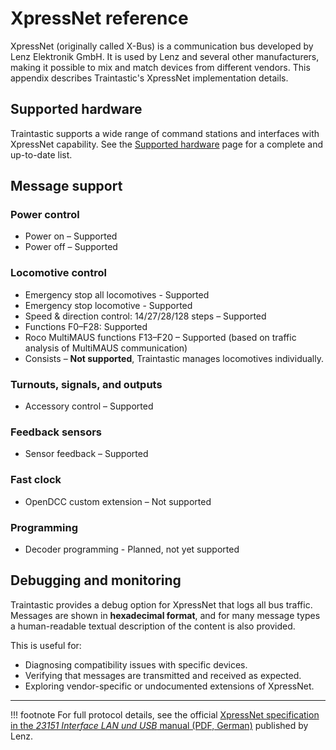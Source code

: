 # XpressNet reference

XpressNet (originally called X-Bus) is a communication bus developed by Lenz Elektronik GmbH.
It is used by Lenz and several other manufacturers, making it possible to mix and match devices from different vendors.
This appendix describes Traintastic's XpressNet implementation details.

## Supported hardware

Traintastic supports a wide range of command stations and interfaces with XpressNet capability.
See the [Supported hardware](supported-hardware.md) page for a complete and up-to-date list.

## Message support

### Power control
- Power on – Supported
- Power off – Supported

### Locomotive control
- Emergency stop all locomotives - Supported
- Emergency stop locomotive - Supported
- Speed & direction control: 14/27/28/128 steps – Supported
- Functions F0–F28: Supported
- Roco MultiMAUS functions F13–F20 – Supported (based on traffic analysis of MultiMAUS communication)
- Consists – **Not supported**, Traintastic manages locomotives individually.

### Turnouts, signals, and outputs
- Accessory control – Supported

### Feedback sensors
- Sensor feedback – Supported

### Fast clock
- OpenDCC custom extension – Not supported

### Programming
- Decoder programming - Planned, not yet supported

## Debugging and monitoring

Traintastic provides a debug option for XpressNet that logs all bus traffic.
Messages are shown in **hexadecimal format**, and for many message types a human-readable textual description of the content is also provided.

This is useful for:

- Diagnosing compatibility issues with specific devices.
- Verifying that messages are transmitted and received as expected.
- Exploring vendor-specific or undocumented extensions of XpressNet.

---

!!! footnote
    For full protocol details, see the official [XpressNet specification in the *23151 Interface LAN und USB* manual (PDF, German)](https://www.lenz-elektronik.de/media/37/8b/2f/1734009949/b_23151.pdf) published by Lenz.
